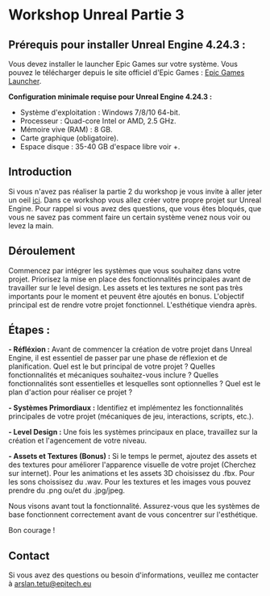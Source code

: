 # Workshop Unreal Partie 3

## Prérequis pour installer Unreal Engine 4.24.3 :

Vous devez installer le launcher Epic Games sur votre système. Vous pouvez le télécharger depuis le site officiel d'Epic Games : [Epic Games Launcher](https://store.epicgames.com/fr/download).

**Configuration minimale requise pour Unreal Engine 4.24.3 :**

- Système d'exploitation : Windows 7/8/10 64-bit.
- Processeur : Quad-core Intel or AMD, 2.5 GHz.
- Mémoire vive (RAM) : 8 GB.
- Carte graphique (obligatoire).
- Espace disque : 35-40 GB d'espace libre voir +.

## Introduction

Si vous n'avez pas réaliser la partie 2 du workshop je vous invite à aller jeter un oeil [ici](https://github.com/Wavitoo/Workshop-Unreal-2).
Dans ce workshop vous allez créer votre propre projet sur Unreal Engine.
Pour rappel si vous avez des questions, que vous êtes bloqués, que vous ne savez pas comment faire un certain système venez nous voir ou levez la main.

## Déroulement

Commencez par intégrer les systèmes que vous souhaitez dans votre projet. Priorisez la mise en place des fonctionnalités principales avant de travailler sur le level design. Les assets et les textures ne sont pas très importants pour le moment et peuvent être ajoutés en bonus. L'objectif principal est de rendre votre projet fonctionnel. L'esthétique viendra après.

## Étapes :

**- Réfléxion :**
Avant de commencer la création de votre projet dans Unreal Engine, il est essentiel de passer par une phase de réflexion et de planification.
Quel est le but principal de votre projet ?
Quelles fonctionnalités et mécaniques souhaitez-vous inclure ?
Quelles fonctionnalités sont essentielles et lesquelles sont optionnelles ?
Quel est le plan d'action pour réaliser ce projet ?

**- Systèmes Primordiaux :**
Identifiez et implémentez les fonctionnalités principales de votre projet (mécaniques de jeu, interactions, scripts, etc.).

**- Level Design :**
Une fois les systèmes principaux en place, travaillez sur la création et l'agencement de votre niveau.

**- Assets et Textures (Bonus) :**
Si le temps le permet, ajoutez des assets et des textures pour améliorer l'apparence visuelle de votre projet (Cherchez sur internet).
Pour les animations et les assets 3D choisissez du .fbx.
Pour les sons choissisez du .wav.
Pour les textures et les images vous pouvez prendre du .png ou/et du .jpg/jpeg.

Nous visons avant tout la fonctionnalité. Assurez-vous que les systèmes de base fonctionnent correctement avant de vous concentrer sur l'esthétique.

Bon courage !

## Contact

Si vous avez des questions ou besoin d'informations, veuillez me contacter à arslan.tetu@epitech.eu